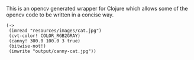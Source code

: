 This is an opencv generated wrapper for Clojure which allows some of the opencv code to be written in a concise way.

```
(->
 (imread "resources/images/cat.jpg")
 (cvt-color! COLOR_RGB2GRAY)
 (canny! 300.0 100.0 3 true)
 (bitwise-not!)
 (imwrite "output/canny-cat.jpg"))
```
